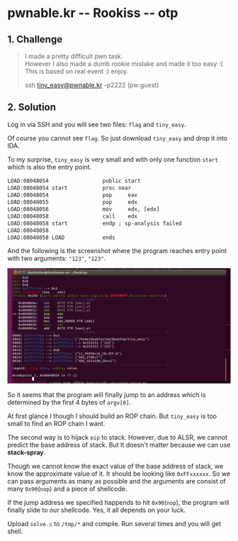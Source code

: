# pwnable.kr -- Rookiss -- otp

## 1. Challenge

> I made a pretty difficult pwn task.  
> However I also made a dumb rookie mistake and made it too easy :(  
> This is based on real event :) enjoy.  
>   
> ssh tiny_easy@pwnable.kr -p2222 (pw:guest)  

## 2. Solution

Log in via SSH and you will see two files: `flag` and `tiny_easy`. 

Of course you cannot see `flag`. So just download `tiny_easy` and drop it into IDA.

To my surprise, `tiny_easy` is very small and with only one function `start` which is also the entry point.

```
LOAD:08048054                 public start
LOAD:08048054 start           proc near
LOAD:08048054                 pop     eax
LOAD:08048055                 pop     edx
LOAD:08048056                 mov     edx, [edx]
LOAD:08048058                 call    edx
LOAD:08048058 start           endp ; sp-analysis failed
LOAD:08048058
LOAD:08048058 LOAD            ends
```

And the following is the screenshot where the program reaches entry point with two arguments: `"123"`, `"123"`.

![](pic1.png)

So it seems that the program will finally jump to an address which is determined by the first 4 bytes of `argv[0]`.

At first glance I though I should build an ROP chain. But `tiny_easy` is too small to find an ROP chain I want.

The second way is to hijack `eip` to stack. However, due to ALSR, we cannot predict the base address of stack. But It doesn't matter because we can use __stack-spray__. 

Though we cannot know the exact value of the base address of stack, we know the approximate value of it. It should be looking like `0xFFxxxxxx`. So we can pass arguments as many as possible and the arguments are consist of many `0x90`(`nop`) and a piece of shellcode.

If the jump address we specified happends to hit `0x90`(`nop`), the program will finally slide to our shellcode. Yes, it all depends on your luck.

Upload `solve.c` to `/tmp/*` and compile. Run several times and you will get shell.

